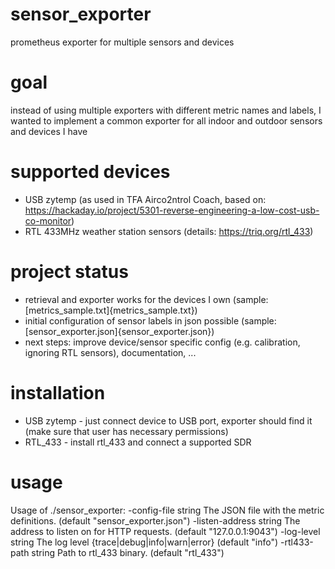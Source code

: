# sensor_exporter
prometheus exporter for multiple sensors and devices 

# goal
instead of using multiple exporters with different metric names and labels, I wanted to implement a common exporter for all indoor and outdoor sensors and devices I have

# supported devices
- USB zytemp (as used in TFA Airco2ntrol Coach, based on: https://hackaday.io/project/5301-reverse-engineering-a-low-cost-usb-co-monitor)
- RTL 433MHz weather station sensors (details: https://triq.org/rtl_433)

# project status
- retrieval and exporter works for the devices I own (sample: [metrics_sample.txt]{metrics_sample.txt})
- initial configuration of sensor labels in json possible (sample: [sensor_exporter.json]{sensor_exporter.json})
- next steps: improve device/sensor specific config (e.g. calibration, ignoring RTL sensors), documentation, ...

# installation
- USB zytemp - just connect device to USB port, exporter should find it (make sure that user has necessary permissions)
- RTL_433 - install rtl_433 and connect a supported SDR

# usage
Usage of ./sensor_exporter:
  -config-file string
        The JSON file with the metric definitions. (default "sensor_exporter.json")
  -listen-address string
        The address to listen on for HTTP requests. (default "127.0.0.1:9043")
  -log-level string
        The log level {trace|debug|info|warn|error} (default "info")
  -rtl433-path string
        Path to rtl_433 binary. (default "rtl_433")

